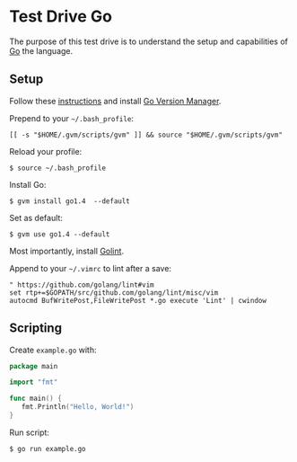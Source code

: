 # Test Drive Go

The purpose of this test drive is to understand the setup and capabilities of [Go](http://golang.org) the language.

## Setup

Follow these [instructions](https://github.com/moovweb/gvm#installing) and install [Go Version Manager](https://github.com/moovweb/gvm).

Prepend to your `~/.bash_profile`:

    [[ -s "$HOME/.gvm/scripts/gvm" ]] && source "$HOME/.gvm/scripts/gvm"

Reload your profile:

    $ source ~/.bash_profile

Install Go:

    $ gvm install go1.4  --default
    
Set as default:

    $ gvm use go1.4 --default

Most importantly, install [Golint](https://github.com/golang/lint#installation).

Append to your `~/.vimrc` to lint after a save:

```
" https://github.com/golang/lint#vim
set rtp+=$GOPATH/src/github.com/golang/lint/misc/vim
autocmd BufWritePost,FileWritePost *.go execute 'Lint' | cwindow
```

## Scripting
    
Create `example.go` with:

```go
package main

import "fmt"

func main() {
   fmt.Println("Hello, World!")
}
```

Run script:

    $ go run example.go